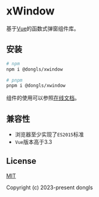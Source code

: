 # xWindow

基于[Vue][vue]的函数式弹窗组件库。

## 安装

```bash
# npm
npm i @dongls/xwindow

# pnpm
pnpm i @dongls/xwindow
```

组件的使用可以参照[在线文档][doc]。

## 兼容性

- 浏览器至少实现了`ES2015`标准
- `Vue`版本高于3.3

## License

[MIT](https://opensource.org/licenses/MIT)

Copyright (c) 2023-present dongls

[vue]: https://github.com/vuejs/core
[doc]: https://dongls.github.io/xWindow/
